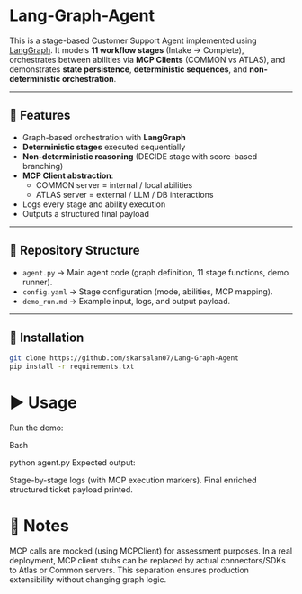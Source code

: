# Lang-Graph-Agent

This is a stage-based Customer Support Agent implemented using [LangGraph](https://github.com/langchain-ai/langgraph).
It models **11 workflow stages** (Intake → Complete), orchestrates between abilities via **MCP Clients** (COMMON vs ATLAS), and
demonstrates **state persistence**, **deterministic sequences**, and **non-deterministic orchestration**.

---

## 🎯 Features
- Graph-based orchestration with **LangGraph**
- **Deterministic stages** executed sequentially
- **Non-deterministic reasoning** (DECIDE stage with score-based branching)
- **MCP Client abstraction**:
  - COMMON server = internal / local abilities
  - ATLAS server = external / LLM / DB interactions
- Logs every stage and ability execution
- Outputs a structured final payload

---

## 📂 Repository Structure
- `agent.py` → Main agent code (graph definition, 11 stage functions, demo runner).
- `config.yaml` → Stage configuration (mode, abilities, MCP mapping).
- `demo_run.md` → Example input, logs, and output payload.

---

## 🚀 Installation
```bash
git clone https://github.com/skarsalan07/Lang-Graph-Agent
pip install -r requirements.txt
```
# ▶️ Usage
Run the demo:

Bash

python agent.py
Expected output:

Stage-by-stage logs (with MCP execution markers).
Final enriched structured ticket payload printed.

# 📝 Notes
MCP calls are mocked (using MCPClient) for assessment purposes.
In a real deployment, MCP client stubs can be replaced by actual connectors/SDKs to Atlas or Common servers.
This separation ensures production extensibility without changing graph logic.

